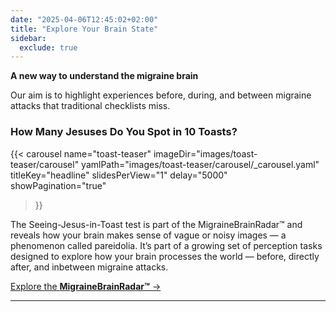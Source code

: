 ```yaml
---
date: "2025-04-06T12:45:02+02:00"
title: "Explore Your Brain State"
sidebar:
  exclude: true
---
```



**A new way to understand the migraine brain**

Our aim is to highlight experiences before, during, and between migraine attacks that traditional checklists miss.


### How Many Jesuses Do You Spot in 10 Toasts?


{{< carousel
  name="toast-teaser"
  imageDir="images/toast-teaser/carousel"
  yamlPath="images/toast-teaser/carousel/_carousel.yaml"
  titleKey="headline"
  slidesPerView="1"
  delay="5000"
  showPagination="true"
>}}



The Seeing-Jesus-in-Toast test is part of the MigraineBrainRadar™ and reveals how your brain makes sense of vague or noisy images — a phenomenon called pareidolia. It’s part of a growing set of perception tasks designed to explore how your brain processes the world — before, directly after, and inbetween migraine attacks.

[Explore the **MigraineBrainRadar™** →](migrainebrainradar)


---

<!-- ## A Toolkit Informed by Science, Experience, and Openness

Our tools combine scientific knowledge of how the brain works with the lived experience of people who have migraine. We believe that open, exploratory work — shared transparently and refined over time — is essential to uncovering new ways of understanding and managing migraine. The Jesus-in-Toast Task is just one example of this approach.

---

## Your Voice Enters Research

We believe that people living with migraine shouldn't just be the subject of research — they should help shape it. That’s why our approach is rooted in Patient and Public Involvement (PPI): research carried out *with*, not *for*, those who experience migraine.

Through this model, your experiences help define what questions are asked, how tools are developed, and what outcomes matter. It’s a form of citizen science in medicine — and you can be part of it.
[Learn more about our methodology →](/methodology)
-->
